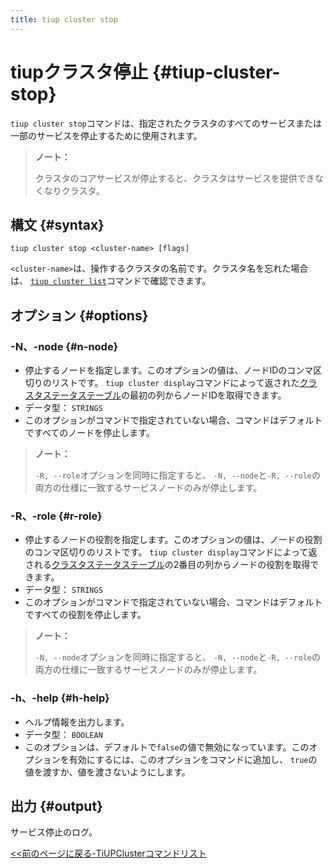 ```yaml
---
title: tiup cluster stop
---
```


# tiupクラスタ停止 {#tiup-cluster-stop}

`tiup cluster stop`コマンドは、指定されたクラスタのすべてのサービスまたは一部のサービスを停止するために使用されます。

> **ノート：**
>
> クラスタのコアサービスが停止すると、クラスタはサービスを提供できなくなりクラスタ。

## 構文 {#syntax}

```shell
tiup cluster stop <cluster-name> [flags]
```

`<cluster-name>`は、操作するクラスタの名前です。クラスタ名を忘れた場合は、 [`tiup cluster list`](/tiup/tiup-component-cluster-list.md)コマンドで確認できます。

## オプション {#options}

### -N、-node {#n-node}

-   停止するノードを指定します。このオプションの値は、ノードIDのコンマ区切りのリストです。 `tiup cluster display`コマンドによって返された[クラスタステータステーブル](/tiup/tiup-component-cluster-display.md)の最初の列からノードIDを取得できます。
-   データ型： `STRINGS`
-   このオプションがコマンドで指定されていない場合、コマンドはデフォルトですべてのノードを停止します。

> **ノート：**
>
> `-R, --role`オプションを同時に指定すると、 `-N, --node`と`-R, --role`の両方の仕様に一致するサービスノードのみが停止します。

### -R、-role {#r-role}

-   停止するノードの役割を指定します。このオプションの値は、ノードの役割のコンマ区切りのリストです。 `tiup cluster display`コマンドによって返される[クラスタステータステーブル](/tiup/tiup-component-cluster-display.md)の2番目の列からノードの役割を取得できます。
-   データ型： `STRINGS`
-   このオプションがコマンドで指定されていない場合、コマンドはデフォルトですべての役割を停止します。

> **ノート：**
>
> `-N, --node`オプションを同時に指定すると、 `-N, --node`と`-R, --role`の両方の仕様に一致するサービスノードのみが停止します。

### -h、-help {#h-help}

-   ヘルプ情報を出力します。
-   データ型： `BOOLEAN`
-   このオプションは、デフォルトで`false`の値で無効になっています。このオプションを有効にするには、このオプションをコマンドに追加し、 `true`の値を渡すか、値を渡さないようにします。

## 出力 {#output}

サービス停止のログ。

[&lt;&lt;前のページに戻る-TiUPClusterコマンドリスト](/tiup/tiup-component-cluster.md#command-list)
